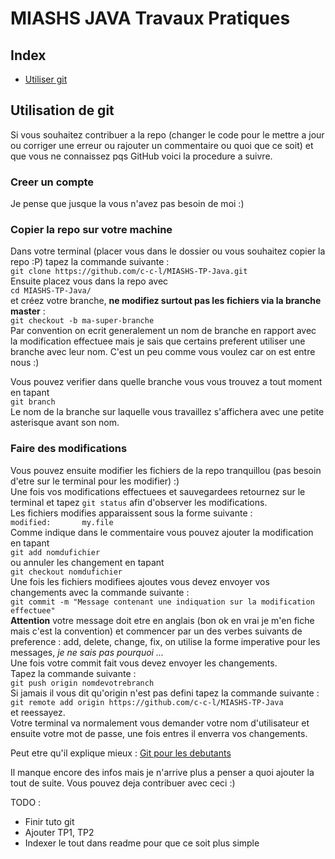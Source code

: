 # MIASHS JAVA Travaux Pratiques
## Index
- [Utiliser git](#git-use)

<a name="git-use"></a>
## Utilisation de git

Si vous souhaitez contribuer a la repo (changer le code pour le mettre a jour ou corriger une erreur ou rajouter un commentaire ou quoi que ce soit) et que vous ne connaissez pqs GitHub voici la procedure a suivre.

### Creer un compte

Je pense que jusque la vous n'avez pas besoin de moi :)

### Copier la repo sur votre machine

Dans votre terminal (placer vous dans le dossier ou vous souhaitez copier la repo :P)  tapez la commande suivante :  
`git clone https://github.com/c-c-l/MIASHS-TP-Java.git`  
Ensuite placez vous dans la repo avec  
`cd MIASHS-TP-Java/`  
et créez votre branche, **ne modifiez surtout pas les fichiers via la branche master** :  
`git checkout -b ma-super-branche`  
Par convention on ecrit generalement un nom de branche en rapport avec la modification effectuee mais je sais que certains preferent utiliser une branche avec leur nom. C'est un peu comme vous voulez car on est entre nous :)

Vous pouvez verifier dans quelle branche vous vous trouvez a tout moment en tapant  
`git branch`  
Le nom de la branche sur laquelle vous travaillez s'affichera avec une petite asterisque avant son nom.

### Faire des modifications 

Vous pouvez ensuite modifier les fichiers de la repo tranquillou (pas besoin d'etre sur le terminal pour les modifier) :)  
Une fois vos modifications effectuees et sauvegardees retournez sur le terminal et tapez `git status` afin d'observer les modifications.  
Les fichiers modifies apparaissent sous la forme suivante :   
`modified:       my.file`  
Comme indique dans le commentaire vous pouvez ajouter la modification en tapant  
`git add nomdufichier`  
ou annuler les changement en tapant  
`git checkout nomdufichier`  
Une fois les fichiers modifiees ajoutes vous devez envoyer vos changements avec la commande suivante :  
`git commit -m "Message contenant une indiquation sur la modification effectuee"`  
**Attention** votre message doit etre en anglais (bon ok en vrai je m'en fiche mais c'est la convention) et commencer par un des verbes suivants de preference : add, delete, change, fix, on utilise la forme imperative pour les messages, *je ne sais pas pourquoi ...*  
Une fois votre commit fait vous devez envoyer les changements.  
Tapez la commande suivante :  
`git push origin nomdevotrebranch`  
Si jamais il vous dit qu'origin n'est pas defini tapez la commande suivante :  
`git remote add origin https://github.com/c-c-l/MIASHS-TP-Java`  
et reessayez.  
Votre terminal va normalement vous demander votre nom d'utilisateur et ensuite votre mot de passe, une fois entres il enverra vos changements.

Peut etre qu'il explique mieux : [Git pour les debutants](http://christopheducamp.com/2013/12/16/gitHub-pour-nuls-partie-2/)

Il manque encore des infos mais je n'arrive plus a penser a quoi ajouter la tout de suite. 
Vous pouvez deja contribuer avec ceci :)

TODO :  
- Finir tuto git
- Ajouter TP1, TP2
- Indexer le tout dans readme pour que ce soit plus simple
